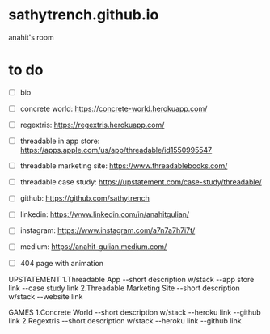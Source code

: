 # sathytrench.github.io
anahit's room

# to do
- [ ] bio
- [ ] concrete world: https://concrete-world.herokuapp.com/
- [ ] regextris: https://regextris.herokuapp.com/
- [ ] threadable in app store: https://apps.apple.com/us/app/threadable/id1550995547
- [ ] threadable marketing site: https://www.threadablebooks.com/
- [ ] threadable case study: https://upstatement.com/case-study/threadable/
- [ ] github: https://github.com/sathytrench
- [ ] linkedin: https://www.linkedin.com/in/anahitgulian/
- [ ] instagram: https://www.instagram.com/a7n7a7h7i7t/
- [ ] medium: https://anahit-gulian.medium.com/
- [ ] 404 page with animation


UPSTATEMENT
1.Threadable App
--short description w/stack
--app store link
--case study link
2.Threadable Marketing Site
--short description w/stack
--website link

GAMES
1.Concrete World
--short description w/stack
--heroku link
--github link
2.Regextris
--short description w/stack
--heroku link
--github link



